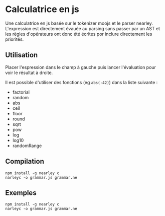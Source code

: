 # Calculatrice en js

Une calculatrice en js basée sur le tokenizer moojs et le parser nearley. L'expression est directement évauée au parsing sans passer par un AST et les règles d'opérateurs ont donc été écrites por inclure directement les priorités.


## Utilisation

Placer l'espression dans le champ à gauche puis lancer l'évaluation pour voir le résultat à droite.

Il est possible d'utiliser des fonctions (eg `abs(-42)`) dans la liste suivante :

- factorial
- random
- abs
- ceil
- floor
- round
- sqrt
- pow
- log
- log10
- randomRange


## Compilation

```
npm install -g nearley c
narleyc -o grammar.js grammar.ne
```


## Exemples

```
npm install -g nearley c
narleyc -o grammar.js grammar.ne
```